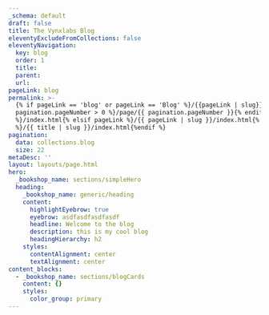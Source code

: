 ```yaml
---
_schema: default
draft: false
title: The Vynxlabs Blog
eleventyExcludeFromCollections: false
eleventyNavigation:
  key: blog
  order: 1
  title:
  parent:
  url:
pageLink: blog
permalink: >-
  {% if pageLink == 'blog' or pageLink == 'Blog' %}/{{pageLink | slug}}{% if
  pagination.pageNumber > 0 %}/page/{{ pagination.pageNumber }}{% endif
  %}/index.html{% elsif pageLink %}/{{ pageLink | slug }}/index.html{% else
  %}/{{ title | slug }}/index.html{%endif %}
pagination:
  data: collections.blog
  size: 22
metaDesc: ''
layout: layouts/page.html
hero:
  _bookshop_name: sections/simpleHero
  heading:
    _bookshop_name: generic/heading
    content:
      highlightEyebrow: true
      eyebrow: asdfasdfasdfasdf
      headline: Welcome to the blog
      description: this is my cool blog
      headingHierarchy: h2
    styles:
      contentAlignment: center
      textAlignment: center
content_blocks:
  - _bookshop_name: sections/blogCards
    content: {}
    styles:
      color_group: primary
---
```

